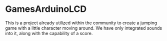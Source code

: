 # GamesArduinoLCD
This is a project already utilized within the community to create a jumping game with a little character moving around. We have only integrated sounds into it, along with the capability of a score.
